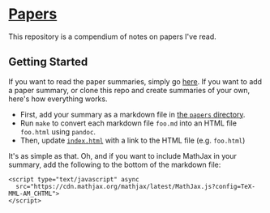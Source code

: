 # [Papers](https://mwhittaker.github.io/papers)
This repository is a compendium of notes on papers I've read.

## Getting Started
If you want to read the paper summaries, simply go
[here](https://mwhittaker.github.io/papers). If you want to add a paper
summary, or clone this repo and create summaries of your own, here's how
everything works.

- First, add your summary as a markdown file in [the `papers`
  directory](papers/).
- Run `make` to convert each markdown file `foo.md` into an HTML file
  `foo.html` using `pandoc`.
- Then, update [`index.html`](index.html) with a link to the HTML file (e.g.
  `foo.html`)

It's as simple as that. Oh, and if you want to include MathJax in your summary,
add the following to the bottom of the markdown file:

```
<script type="text/javascript" async
  src="https://cdn.mathjax.org/mathjax/latest/MathJax.js?config=TeX-MML-AM_CHTML">
</script>
```
